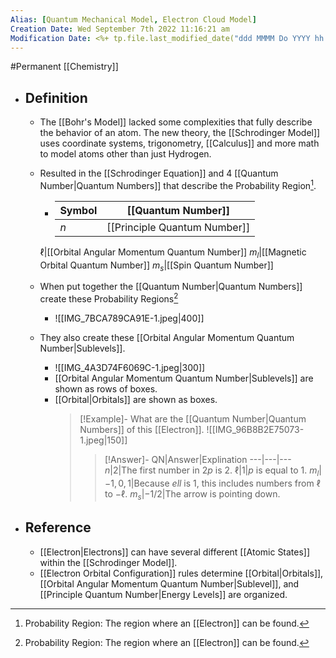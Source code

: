 ```yaml
---
Alias: [Quantum Mechanical Model, Electron Cloud Model]
Creation Date: Wed September 7th 2022 11:16:21 am 
Modification Date: <%+ tp.file.last_modified_date("ddd MMMM Do YYYY hh:mm:ss a") %>
---
```

#Permanent [[Chemistry]]

- ## Definition
	- The [[Bohr's Model]] lacked some complexities that fully describe the behavior of an atom. The new theory, the [[Schrodinger Model]] uses coordinate systems, trigonometry, [[Calculus]] and more math to model atoms other than just Hydrogen.
	- Resulted in the [[Schrodinger Equation]] and 4 [[Quantum Number|Quantum Numbers]] that describe the Probability Region[^1].
		- Symbol|[[Quantum Number]]
		  ---|---
		  $n$|[[Principle Quantum Number]] 
		 $\ell$|[[Orbital Angular Momentum Quantum Number]]
		 $m_l$|[[Magnetic Orbital Quantum Number]]
		 $m_s$|[[Spin Quantum Number]]
		 
	- When put together the [[Quantum Number|Quantum Numbers]] create these Probability Regions[^1]
		- ![[IMG_7BCA789CA91E-1.jpeg|400]]
   - They also create these [[Orbital Angular Momentum Quantum Number|Sublevels]].
	   - ![[IMG_4A3D74F6069C-1.jpeg|300]]
	   - [[Orbital Angular Momentum Quantum Number|Sublevels]] are shown as rows of boxes.
	   - [[Orbital|Orbitals]] are shown as boxes.
	     > [!Example]-
	     > What are the [[Quantum Number|Quantum Numbers]] of this [[Electron]].
	     > ![[IMG_96B8B2E75073-1.jpeg|150]]
	     > > [!Answer]-
	     > > QN|Answer|Explination
	     > > ---|---|---
	     > > $n$|$2$|The first number in $2p$ is $2$.
	     > > $\ell$|$1$|$p$ is equal to $1$.
	     > > $m_l$|$-1,0,1$|Because $ell$ is $1$, this includes numbers from $\ell$ to $-\ell$.
	     > > $m_s$|$-1/2$|The arrow is pointing down.

- ## Reference
	- [[Electron|Electrons]] can have several different [[Atomic States]] within the [[Schrodinger Model]].
	- [[Electron Orbital Configuration]] rules determine [[Orbital|Orbitals]], [[Orbital Angular Momentum Quantum Number|Sublevel]], and [[Principle Quantum Number|Energy Levels]] are organized.


	[^1]: Probability Region: The region where an [[Electron]] can be found.